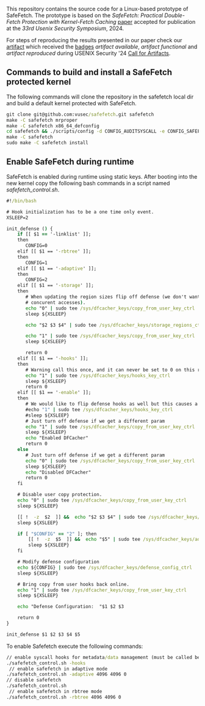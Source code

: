 This repository contains the source code for a Linux-based prototype of SafeFetch. The prototype is based on the 
*SafeFetch: Practical Double-Fetch Protection with Kernel-Fetch Caching* [paper](https://download.vusec.net/papers/safefetch_sec24.pdf) accepted for publication at the *33rd Usenix Security Symposium*, 2024.

For steps of reproducing the results presented in our paper check our [artifact](https://github.com/vusec/safefetch-ae) which
received the [badges](https://secartifacts.github.io/usenixsec2024/instructions#usenixbadgessty--affix-usenix-artifact-evaluation-badges) *artifact available*, *artifact functional*
and *artifact reproduced* during USENIX Security '24 [Call for Artifacts](https://www.usenix.org/conference/usenixsecurity24/call-for-artifacts). 

## Commands to build and install a SafeFetch protected kernel 

The following commands will clone the repository in the safefetch local dir and build a default kernel 
protected with SafeFetch. 

```bat
git clone git@github.com:vusec/safefetch.git safefetch
make -C safefetch mrproper
make -C safefetch x86_64_defconfig
cd safefetch && ./scripts/config -d CONFIG_AUDITSYSCALL -e CONFIG_SAFEFETCH && cd ..
make -C safefetch 
sudo make -C safefetch install

```

## Enable SafeFetch during runtime

SafeFetch is enabled during runtime using static keys. After booting into the new kernel copy
the following bash commands in a script named *safefetch_control.sh*.

```bat
#!/bin/bash

# Hook initialization has to be a one time only event.
XSLEEP=2

init_defense () {
    if [[ $1 == '-linklist' ]];
    then
       CONFIG=0
    elif [[ $1 == '-rbtree' ]];
    then
       CONFIG=1
    elif [[ $1 == '-adaptive' ]];
    then
       CONFIG=2
    elif [[ $1 == '-storage' ]];
    then
       # When updating the region sizes flip off defense (we don't want
       # concurent accesses).
       echo "0" | sudo tee /sys/dfcacher_keys/copy_from_user_key_ctrl
       sleep ${XSLEEP}

       echo "$2 $3 $4" | sudo tee /sys/dfcacher_keys/storage_regions_ctrl

       echo "1" | sudo tee /sys/dfcacher_keys/copy_from_user_key_ctrl
       sleep ${XSLEEP}

       return 0 
    elif [[ $1 == '-hooks' ]];
    then
       # Warning call this once, and it can never be set to 0 on this run.
       echo "1" | sudo tee /sys/dfcacher_keys/hooks_key_ctrl
       sleep ${XSLEEP}
       return 0 
    elif [[ $1 == '-enable' ]];
    then
       # We would like to flip defense hooks as well but this causes a race condition.
       #echo "1" | sudo tee /sys/dfcacher_keys/hooks_key_ctrl
       #sleep ${XSLEEP}
       # Just turn off defense if we get a different param
       echo "1" | sudo tee /sys/dfcacher_keys/copy_from_user_key_ctrl
       sleep ${XSLEEP}
       echo "Enabled DFCacher"
       return 0   
    else
       # Just turn off defense if we get a different param
       echo "0" | sudo tee /sys/dfcacher_keys/copy_from_user_key_ctrl
       sleep ${XSLEEP}
       echo "Disabled DFCacher"
       return 0    
    fi

    # Disable user copy protection.
    echo "0" | sudo tee /sys/dfcacher_keys/copy_from_user_key_ctrl
    sleep ${XSLEEP}

    [[ !  -z  $2  ]] &&  echo "$2 $3 $4" | sudo tee /sys/dfcacher_keys/storage_regions_ctrl
    sleep ${XSLEEP}

    if [ "$CONFIG" == "2" ]; then  
        [[ !  -z  $5  ]] &&  echo "$5" | sudo tee /sys/dfcacher_keys/adaptive_watermark_ctrl
        sleep ${XSLEEP}
    fi

    # Modify defense configuration
    echo ${CONFIG} | sudo tee /sys/dfcacher_keys/defense_config_ctrl
    sleep ${XSLEEP}

    # Bring copy from user hooks back online.
    echo "1" | sudo tee /sys/dfcacher_keys/copy_from_user_key_ctrl
    sleep ${XSLEEP}

    echo "Defense Configuration:  "$1 $2 $3

    return 0
}

init_defense $1 $2 $3 $4 $5


```


To enable Safefetch execute the following commands:

```bat
// enable syscall hooks for metadata/data management (must be called before any other control command)
./safefetch_control.sh -hooks
 // enable safefetch in adaptive mode
./safefetch_control.sh -adaptive 4096 4096 0
// disable safefetch
./safefetch_control.sh 
 // enable safefetch in rbtree mode
./safefetch_control.sh -rbtree 4096 4096 0
```


